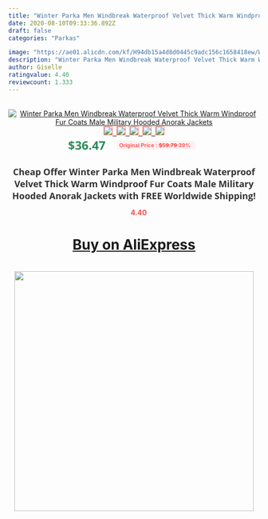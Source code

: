 ```yaml
---
title: "Winter Parka Men Windbreak Waterproof Velvet Thick Warm Windproof Fur Coats Male Military Hooded Anorak Jackets"
date: 2020-08-10T09:33:36.892Z
draft: false
categories: "Parkas"

image: "https://ae01.alicdn.com/kf/H94db15a4d8d0445c9adc156c1658418ew/Winter-Parka-Men-Windbreak-Waterproof-Velvet-Thick-Warm-Windproof-Fur-Coats-Male-Military-Hooded-Anorak-Jackets.jpg"
description: "Winter Parka Men Windbreak Waterproof Velvet Thick Warm Windproof Fur Coats Male Military Hooded Anorak Jackets"
author: Giselle
ratingvalue: 4.40
reviewcount: 1.333
---
```

<br>
<div style="text-align: center;">
<a href="https://s.click.aliexpress.com/e/_AFYvbB" target="_blank" rel="nofollow noopener noreferrer"><img alt="Winter Parka Men Windbreak Waterproof Velvet Thick Warm Windproof Fur Coats Male Military Hooded Anorak Jackets" class="magnifier-image" src="https://ae01.alicdn.com/kf/H94db15a4d8d0445c9adc156c1658418ew/Winter-Parka-Men-Windbreak-Waterproof-Velvet-Thick-Warm-Windproof-Fur-Coats-Male-Military-Hooded-Anorak-Jackets.jpg_640x640.jpg">
<br>
<img style="border:1px solid salmon" src="https://ae01.alicdn.com/kf/H94db15a4d8d0445c9adc156c1658418ew/Winter-Parka-Men-Windbreak-Waterproof-Velvet-Thick-Warm-Windproof-Fur-Coats-Male-Military-Hooded-Anorak-Jackets.jpg_120x120.jpg">&nbsp;&nbsp;<img style="border:1px solid salmon" src="https://ae01.alicdn.com/kf/Hbaa33b81ef9441eba53294376a70bc09U/Winter-Parka-Men-Windbreak-Waterproof-Velvet-Thick-Warm-Windproof-Fur-Coats-Male-Military-Hooded-Anorak-Jackets.jpg_120x120.jpg">&nbsp;&nbsp;<img style="border:1px solid salmon" src="https://ae01.alicdn.com/kf/H07bb8d53989b4aa5819e01cf8a0cd80aP/Winter-Parka-Men-Windbreak-Waterproof-Velvet-Thick-Warm-Windproof-Fur-Coats-Male-Military-Hooded-Anorak-Jackets.jpg_120x120.jpg">&nbsp;&nbsp;<img style="border:1px solid salmon" src="https://ae01.alicdn.com/kf/Hc8f289b000524864aa610d0871690638A/Winter-Parka-Men-Windbreak-Waterproof-Velvet-Thick-Warm-Windproof-Fur-Coats-Male-Military-Hooded-Anorak-Jackets.jpg_120x120.jpg">&nbsp;&nbsp;<img style="border:1px solid salmon" src="https://ae01.alicdn.com/kf/Ha4040465cddf4400940723005add5001A/Winter-Parka-Men-Windbreak-Waterproof-Velvet-Thick-Warm-Windproof-Fur-Coats-Male-Military-Hooded-Anorak-Jackets.jpg_120x120.jpg"></a></div><br0>
<div style="text-align: center;"><span style="background-color: white; border: 0px; box-sizing: border-box; color: seagreen; display: inline-block; font-family: &quot;open sans&quot; , &quot;arial&quot; , &quot;helvetica&quot; , sans-serif , &quot;heiti&quot;; font-size: 24px; font-stretch: inherit; font-weight: 700; line-height: inherit; margin: 0px 10px 0px 0px; padding: 0px; vertical-align: middle;">$36.47 </span>
<span style="background: rgb(255 , 241 , 241); border-radius: 3px; border: 0px; box-sizing: border-box; color: #ff4747; display: inline-block; font-family: inherit; font-size: 12px; font-stretch: inherit; font-style: inherit; font-variant: inherit; font-weight: 600; line-height: inherit; margin: 0px; padding: 2px 5px; transform: scale(0.9); vertical-align: middle;">Original Price : <b style="text-decoration: line-through;">$59.79 </b> 39%&nbsp;&nbsp;</span></div>
<h1 style="color: #333333; display: inline-block; font-family: &quot;open sans&quot; , &quot;arial&quot; , &quot;helvetica&quot; , sans-serif , &quot;heiti&quot;; font-size: 18px; font-stretch: inherit; font-weight: 700; text-align: center;">Cheap Offer Winter Parka Men Windbreak Waterproof Velvet Thick Warm Windproof Fur Coats Male Military Hooded Anorak Jackets with FREE Worldwide Shipping!</h1>
<div style="color: #ff4747; text-align: center;">
<img src="https://4.bp.blogspot.com/-M0ZcTcb-5uY/XleCXlxnR4I/AAAAAAAAAEc/OrjgMkXV1oMQFaCRZj5HQwOCBcu3w1FegCPcBGAYYCw/s1600/star.png" style="height: 15px;">&nbsp;<b>4.40</b></div>
<div class="button_cont" align="center"><a class="buynow_a" href="https://s.click.aliexpress.com/e/_AFYvbB" target="_blank" rel="nofollow noopener noreferrer"><H1>Buy on AliExpress</H1></a></div><br>
<div class="separator" style="clear: both; text-align: center;">
<img src="https://lh3.googleusercontent.com/-pTy5HemUv9M/XlePHvY0dAI/AAAAAAAAAE4/0nX5iRUoIWY8eMW9Dpxeirr157OZliDIgCLcBGAsYHQ/s1600/badge.gif" width="480">
</div>
